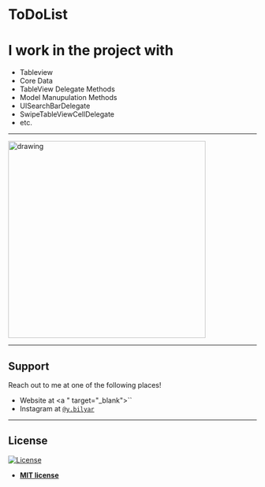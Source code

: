 # ToDoList




# I work in the project with




- Tableview
- Core Data 
- TableView Delegate Methods
- Model Manupulation Methods
- UISearchBarDelegate
- SwipeTableViewCellDelegate
- etc.





---
<img src="https://i.imgur.com/Viy9wlK.png" alt="drawing" width="400"/>




---

## Support

Reach out to me at one of the following places!

- Website at <a " target="_blank">``</a>
- Instagram at <a href="https://www.instagram.com/y.bilyar/" target="_blank">`@y.bilyar`</a>


---



## License

[![License](http://img.shields.io/:license-mit-blue.svg?style=flat-square)](http://badges.mit-license.org)

- **[MIT license](http://opensource.org/licenses/mit-license.php)**

